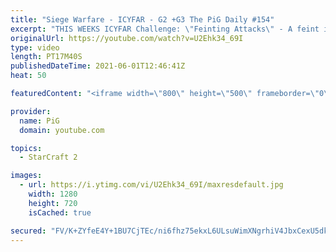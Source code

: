 ```yaml
---
title: "Siege Warfare - ICYFAR - G2 +G3 The PiG Daily #154"
excerpt: "THIS WEEKS ICYFAR Challenge: \"Feinting Attacks\" - A feint is where you give the impression of attacking in one place where its fake or just a small distraction from the real thrust of your attack. Examples: Using empty drops or hallucinations to pull your opponent out of position!\r \r Send submissions"
originalUrl: https://youtube.com/watch?v=U2Ehk34_69I
type: video
length: PT17M40S
publishedDateTime: 2021-06-01T12:46:41Z
heat: 50

featuredContent: "<iframe width=\"800\" height=\"500\" frameborder=\"0\" src=\"https://www.youtube.com/embed/U2Ehk34_69I\" allow=\"accelerometer; autoplay; encrypted-media; gyroscope; picture-in-picture\" allowfullscreen></iframe>"

provider:
  name: PiG
  domain: youtube.com

topics:
  - StarCraft 2

images:
  - url: https://i.ytimg.com/vi/U2Ehk34_69I/maxresdefault.jpg
    width: 1280
    height: 720
    isCached: true

secured: "FV/K+ZYfeE4Y+1BU7CjTEc/ni6fhz75ekxL6ULsuWimXNgrhiV4JbxCexU5dkI50D+ot9X9gViz0ZeUCSi2kSHB9O+HOnBOL9z4ZGMyG3CoyLxMgboxnhaLmI5y8Kc0EE5B2HeASE+6Qfv0hdauH0ga1XxuiQ+Wr+nW6WQvLfV92vmT7j0mqzmKcwJq8/q052dyvDkiIPudzFr980xqevOsTfdJDwpy8FmymNtKuL5rt8SG+FkmWHtgzSNRv2ofl+Vv6BGnIkWYuaOw8SQ3KsA+G3dxUd/wM/x3vwg6tPIkGAnBY4l4nlXb+ZCLBatSlCxfUJ9F7QFMTYtyodd8SddRYzcjZvBq3DwOzKbeZq0xiSew5r7JtECA+gGzOakxkPvS5KCDANR65iytT7Z3V743BbOlGUcttGeQ52U9iX/4=;jmSE00w7diX9lBLTYUJfJA=="
---
```



